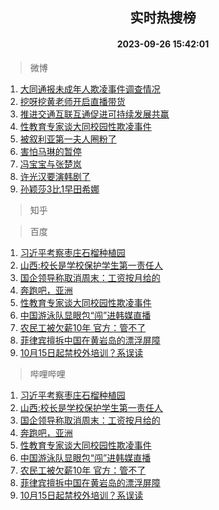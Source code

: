 <div align="center"><h2>实时热搜榜</h2><h4>2023-09-26 15:42:01</h4></div>

> 微博  

1. [大同通报未成年人欺凌事件调查情况](https://s.weibo.com/weibo?q=%23%E5%A4%A7%E5%90%8C%E9%80%9A%E6%8A%A5%E6%9C%AA%E6%88%90%E5%B9%B4%E4%BA%BA%E6%AC%BA%E5%87%8C%E4%BA%8B%E4%BB%B6%E8%B0%83%E6%9F%A5%E6%83%85%E5%86%B5%23&t=31&band_rank=1&Refer=top)<br />
2. [挖呀挖黄老师开启直播带货](https://s.weibo.com/weibo?q=%23%E6%8C%96%E5%91%80%E6%8C%96%E9%BB%84%E8%80%81%E5%B8%88%E5%BC%80%E5%90%AF%E7%9B%B4%E6%92%AD%E5%B8%A6%E8%B4%A7%23&t=31&band_rank=2&Refer=top)<br />
3. [推进交通互联互通促进可持续发展共赢](https://s.weibo.com/weibo?q=%23%E6%8E%A8%E8%BF%9B%E4%BA%A4%E9%80%9A%E4%BA%92%E8%81%94%E4%BA%92%E9%80%9A%E4%BF%83%E8%BF%9B%E5%8F%AF%E6%8C%81%E7%BB%AD%E5%8F%91%E5%B1%95%E5%85%B1%E8%B5%A2%23&t=31&band_rank=3&Refer=top)<br />
4. [性教育专家谈大同校园性欺凌事件](https://s.weibo.com/weibo?q=%23%E6%80%A7%E6%95%99%E8%82%B2%E4%B8%93%E5%AE%B6%E8%B0%88%E5%A4%A7%E5%90%8C%E6%A0%A1%E5%9B%AD%E6%80%A7%E6%AC%BA%E5%87%8C%E4%BA%8B%E4%BB%B6%23&t=31&band_rank=4&Refer=top)<br />
5. [被叙利亚第一夫人圈粉了](https://s.weibo.com/weibo?q=%23%E8%A2%AB%E5%8F%99%E5%88%A9%E4%BA%9A%E7%AC%AC%E4%B8%80%E5%A4%AB%E4%BA%BA%E5%9C%88%E7%B2%89%E4%BA%86%23&t=31&band_rank=5&Refer=top)<br />
6. [害怕马琳的暂停](https://s.weibo.com/weibo?q=%E5%AE%B3%E6%80%95%E9%A9%AC%E7%90%B3%E7%9A%84%E6%9A%82%E5%81%9C&t=31&band_rank=6&Refer=top)<br />
7. [冯宝宝与张楚岚](https://s.weibo.com/weibo?q=%23%E5%86%AF%E5%AE%9D%E5%AE%9D%E4%B8%8E%E5%BC%A0%E6%A5%9A%E5%B2%9A%23&t=31&band_rank=7&Refer=top)<br />
8. [许光汉要演韩剧了](https://s.weibo.com/weibo?q=%23%E8%AE%B8%E5%85%89%E6%B1%89%E8%A6%81%E6%BC%94%E9%9F%A9%E5%89%A7%E4%BA%86%23&t=31&band_rank=8&Refer=top)<br />
9. [孙颖莎3比1早田希娜](https://s.weibo.com/weibo?q=%E5%AD%99%E9%A2%96%E8%8E%8E3%E6%AF%941%E6%97%A9%E7%94%B0%E5%B8%8C%E5%A8%9C&t=31&band_rank=9&Refer=top)<br />

> 知乎  


> 百度  

1. [习近平考察枣庄石榴种植园](https://www.baidu.com/s?wd=%E4%B9%A0%E8%BF%91%E5%B9%B3%E8%80%83%E5%AF%9F%E6%9E%A3%E5%BA%84%E7%9F%B3%E6%A6%B4%E7%A7%8D%E6%A4%8D%E5%9B%AD&sa=fyb_news&rsv_dl=fyb_news)<br />
2. [山西:校长是学校保护学生第一责任人](https://www.baidu.com/s?wd=%E5%B1%B1%E8%A5%BF%3A%E6%A0%A1%E9%95%BF%E6%98%AF%E5%AD%A6%E6%A0%A1%E4%BF%9D%E6%8A%A4%E5%AD%A6%E7%94%9F%E7%AC%AC%E4%B8%80%E8%B4%A3%E4%BB%BB%E4%BA%BA&sa=fyb_news&rsv_dl=fyb_news)<br />
3. [国企领导称取消周末：工资按月给的](https://www.baidu.com/s?wd=%E5%9B%BD%E4%BC%81%E9%A2%86%E5%AF%BC%E7%A7%B0%E5%8F%96%E6%B6%88%E5%91%A8%E6%9C%AB%EF%BC%9A%E5%B7%A5%E8%B5%84%E6%8C%89%E6%9C%88%E7%BB%99%E7%9A%84&sa=fyb_news&rsv_dl=fyb_news)<br />
4. [奔跑吧，亚洲](https://www.baidu.com/s?wd=%E5%A5%94%E8%B7%91%E5%90%A7%EF%BC%8C%E4%BA%9A%E6%B4%B2&sa=fyb_news&rsv_dl=fyb_news)<br />
5. [性教育专家谈大同校园性欺凌事件](https://www.baidu.com/s?wd=%E6%80%A7%E6%95%99%E8%82%B2%E4%B8%93%E5%AE%B6%E8%B0%88%E5%A4%A7%E5%90%8C%E6%A0%A1%E5%9B%AD%E6%80%A7%E6%AC%BA%E5%87%8C%E4%BA%8B%E4%BB%B6&sa=fyb_news&rsv_dl=fyb_news)<br />
6. [中国游泳队显眼包“闯”进韩媒直播](https://www.baidu.com/s?wd=%E4%B8%AD%E5%9B%BD%E6%B8%B8%E6%B3%B3%E9%98%9F%E6%98%BE%E7%9C%BC%E5%8C%85%E2%80%9C%E9%97%AF%E2%80%9D%E8%BF%9B%E9%9F%A9%E5%AA%92%E7%9B%B4%E6%92%AD&sa=fyb_news&rsv_dl=fyb_news)<br />
7. [农民工被欠薪10年 官方：管不了](https://www.baidu.com/s?wd=%E5%86%9C%E6%B0%91%E5%B7%A5%E8%A2%AB%E6%AC%A0%E8%96%AA10%E5%B9%B4+%E5%AE%98%E6%96%B9%EF%BC%9A%E7%AE%A1%E4%B8%8D%E4%BA%86&sa=fyb_news&rsv_dl=fyb_news)<br />
8. [菲律宾擅拆中国在黄岩岛的漂浮屏障](https://www.baidu.com/s?wd=%E8%8F%B2%E5%BE%8B%E5%AE%BE%E6%93%85%E6%8B%86%E4%B8%AD%E5%9B%BD%E5%9C%A8%E9%BB%84%E5%B2%A9%E5%B2%9B%E7%9A%84%E6%BC%82%E6%B5%AE%E5%B1%8F%E9%9A%9C&sa=fyb_news&rsv_dl=fyb_news)<br />
9. [10月15日起禁校外培训？系误读](https://www.baidu.com/s?wd=10%E6%9C%8815%E6%97%A5%E8%B5%B7%E7%A6%81%E6%A0%A1%E5%A4%96%E5%9F%B9%E8%AE%AD%EF%BC%9F%E7%B3%BB%E8%AF%AF%E8%AF%BB&sa=fyb_news&rsv_dl=fyb_news)<br />

> 哔哩哔哩  

1. [习近平考察枣庄石榴种植园](https://www.baidu.com/s?wd=%E4%B9%A0%E8%BF%91%E5%B9%B3%E8%80%83%E5%AF%9F%E6%9E%A3%E5%BA%84%E7%9F%B3%E6%A6%B4%E7%A7%8D%E6%A4%8D%E5%9B%AD&sa=fyb_news&rsv_dl=fyb_news)<br />
2. [山西:校长是学校保护学生第一责任人](https://www.baidu.com/s?wd=%E5%B1%B1%E8%A5%BF%3A%E6%A0%A1%E9%95%BF%E6%98%AF%E5%AD%A6%E6%A0%A1%E4%BF%9D%E6%8A%A4%E5%AD%A6%E7%94%9F%E7%AC%AC%E4%B8%80%E8%B4%A3%E4%BB%BB%E4%BA%BA&sa=fyb_news&rsv_dl=fyb_news)<br />
3. [国企领导称取消周末：工资按月给的](https://www.baidu.com/s?wd=%E5%9B%BD%E4%BC%81%E9%A2%86%E5%AF%BC%E7%A7%B0%E5%8F%96%E6%B6%88%E5%91%A8%E6%9C%AB%EF%BC%9A%E5%B7%A5%E8%B5%84%E6%8C%89%E6%9C%88%E7%BB%99%E7%9A%84&sa=fyb_news&rsv_dl=fyb_news)<br />
4. [奔跑吧，亚洲](https://www.baidu.com/s?wd=%E5%A5%94%E8%B7%91%E5%90%A7%EF%BC%8C%E4%BA%9A%E6%B4%B2&sa=fyb_news&rsv_dl=fyb_news)<br />
5. [性教育专家谈大同校园性欺凌事件](https://www.baidu.com/s?wd=%E6%80%A7%E6%95%99%E8%82%B2%E4%B8%93%E5%AE%B6%E8%B0%88%E5%A4%A7%E5%90%8C%E6%A0%A1%E5%9B%AD%E6%80%A7%E6%AC%BA%E5%87%8C%E4%BA%8B%E4%BB%B6&sa=fyb_news&rsv_dl=fyb_news)<br />
6. [中国游泳队显眼包“闯”进韩媒直播](https://www.baidu.com/s?wd=%E4%B8%AD%E5%9B%BD%E6%B8%B8%E6%B3%B3%E9%98%9F%E6%98%BE%E7%9C%BC%E5%8C%85%E2%80%9C%E9%97%AF%E2%80%9D%E8%BF%9B%E9%9F%A9%E5%AA%92%E7%9B%B4%E6%92%AD&sa=fyb_news&rsv_dl=fyb_news)<br />
7. [农民工被欠薪10年 官方：管不了](https://www.baidu.com/s?wd=%E5%86%9C%E6%B0%91%E5%B7%A5%E8%A2%AB%E6%AC%A0%E8%96%AA10%E5%B9%B4+%E5%AE%98%E6%96%B9%EF%BC%9A%E7%AE%A1%E4%B8%8D%E4%BA%86&sa=fyb_news&rsv_dl=fyb_news)<br />
8. [菲律宾擅拆中国在黄岩岛的漂浮屏障](https://www.baidu.com/s?wd=%E8%8F%B2%E5%BE%8B%E5%AE%BE%E6%93%85%E6%8B%86%E4%B8%AD%E5%9B%BD%E5%9C%A8%E9%BB%84%E5%B2%A9%E5%B2%9B%E7%9A%84%E6%BC%82%E6%B5%AE%E5%B1%8F%E9%9A%9C&sa=fyb_news&rsv_dl=fyb_news)<br />
9. [10月15日起禁校外培训？系误读](https://www.baidu.com/s?wd=10%E6%9C%8815%E6%97%A5%E8%B5%B7%E7%A6%81%E6%A0%A1%E5%A4%96%E5%9F%B9%E8%AE%AD%EF%BC%9F%E7%B3%BB%E8%AF%AF%E8%AF%BB&sa=fyb_news&rsv_dl=fyb_news)<br />
